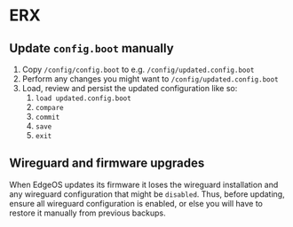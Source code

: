 # ERX

## Update `config.boot` manually

1. Copy `/config/config.boot` to e.g. `/config/updated.config.boot`
2. Perform any changes you might want to `/config/updated.config.boot`
3. Load, review and persist the updated configuration like so:
   1. `load updated.config.boot`
   2. `compare`
   3. `commit`
   4. `save`
   5. `exit`

## Wireguard and firmware upgrades

When EdgeOS updates its firmware it loses the wireguard installation and any wireguard configuration that might be `disabled`. Thus, before updating, ensure all wireguard configuration is enabled, or else you will have to restore it manually from previous backups.



